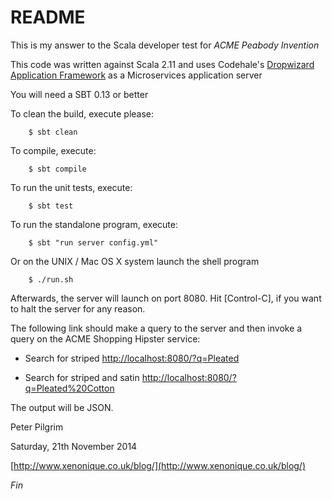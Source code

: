 README
======================


This is my answer to the Scala developer test for *ACME Peabody Invention*


This code was written against Scala 2.11 and uses Codehale's [Dropwizard Application Framework](http://dropwizard.io/) as a Microservices application server

You will need a SBT 0.13 or better

To clean the build, execute please:

```
    $ sbt clean
```

To compile, execute:

```
    $ sbt compile
```


To run the unit tests, execute:
```
    $ sbt test
```

To run the standalone program, execute:
```
    $ sbt "run server config.yml"
```

Or on the UNIX / Mac OS X system launch the shell program

```
    $ ./run.sh
```


Afterwards, the server will launch on port 8080. Hit [Control-C], if you want to halt the server for any reason.

The following link should make a query to the server and then invoke a query on the ACME Shopping Hipster service:

- Search for striped [http://localhost:8080/?q=Pleated](http://localhost:8080/?q=Pleated)

- Search for striped and satin [http://localhost:8080/?q=Pleated%20Cotton](http://localhost:8080/?q=Pleated%20Cotton)

The output will be JSON.



Peter Pilgrim

Saturday, 21th November 2014

[http://www.xenonique.co.uk/blog/](http://www.xenonique.co.uk/blog/)


*Fin*

